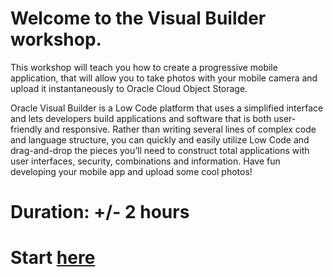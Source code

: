 
# Welcome to the Visual Builder workshop.
This workshop will teach you how to create a progressive mobile application, that will allow you to take photos with your mobile camera and upload it instantaneously to Oracle Cloud Object Storage.

Oracle Visual Builder is a Low Code platform that uses a simplified interface and lets developers build applications and software that is both user-friendly and responsive. Rather than writing several lines of complex code and language structure, you can quickly and easily utilize Low Code and drag-and-drop the pieces you’ll need to construct total applications with user interfaces, security, combinations and information. 
Have fun developing your mobile app and upload some cool photos!

# Duration: +/- 2 hours

# Start [here](https://github.com/OCI-CEE/OCI-Handson-week-2021/blob/main/LAB-04/00/readme.md)
